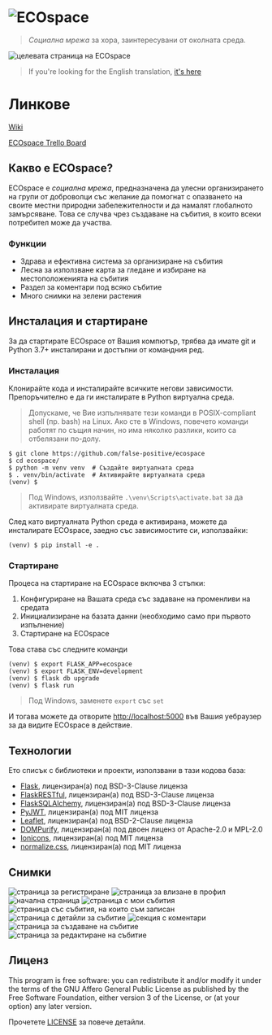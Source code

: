# ![ECOspace](./assets/banner_logo.png)

<!-- README inspired by https://github.com/nukeop/nuclear/ -->

> _Социална мрежа_ за хора, заинтересувани от околната среда.

![целевата страница на ECOspace](./assets/landing.png)

> If you're looking for the English translation, [it's here](https://github.com/false-positive/ecospace/blob/b6004ebf4515278669edcc9e143b5549bb6c23e7/README.md)

# Линкове

[Wiki](https://github.com/false-positive/ecospace/wiki)

[ECOspace Trello Board](https://trello.com/b/FBcRwvkN/ecospace)

## Какво е ECOspace?

ECOspace е _социална мрежа_, предназначена да улесни организирането на групи от доброволци със желание да помогнат с опазването на своите местни природни забележителности и да намалят глобалното замърсяване. Това се случва чрез създаване на събития, в които всеки потребител може да участва.

### Функции

-   Здрава и ефективна система за организиране на събития
-   Лесна за използване карта за гледане и избиране на местоположенията на събития
-   Раздел за коментари под всяко събитие
-   Много снимки на зелени растения

## Инсталация и стартиране

За да стартирате ECOspace от Вашия компютър, трябва да имате git и Python 3.7+ инсталирани и достъпни от командния ред.

### Инсталация

Клонирайте кода и инсталирайте всичките негови зависимости. Препоръчително е да ги инсталирате в Python виртуална среда.

> Допускаме, че Вие изпълнявате тези команди в POSIX-compliant shell (пр. bash) на Linux.
> Ако сте в Windows, повечето команди работят по същия начин, но има няколко разлики, които са отбелязани по-долу.

```shell
$ git clone https://github.com/false-positive/ecospace
$ cd ecospace/
$ python -m venv venv  # Създайте виртуалната среда
$ . venv/bin/activate  # Активирайте виртуалната среда
(venv) $
```

> Под Windows, използвайте `.\venv\Scripts\activate.bat` за да активирате виртуалната среда.

След като виртуалната Python среда е активирана, можете да инсталирате ECOspace, заедно със зависимостите си, използвайки:

```shell
(venv) $ pip install -e .
```

### Стартиране

Процеса на стартиране на ECOspace включва 3 стъпки:

1. Конфигуриране на Вашата среда със задаване на променливи на средата
2. Инициализиране на базата данни (необходимо само при първото изпълнение)
3. Стартиране на ECOspace

Това става със следните команди

```shell
(venv) $ export FLASK_APP=ecospace
(venv) $ export FLASK_ENV=development
(venv) $ flask db upgrade
(venv) $ flask run
```

> Под Windows, заменете `export` със `set`

И тогава можете да отворите <http://localhost:5000> във Вашия уебраузер за да видите ECOspace в действие.

## Технологии

Ето списък с библиотеки и проекти, използвани в тази кодова база:

-   [Flask](https://github.com/pallets/flask), лицензиран(а) под BSD-3-Clause лиценза
-   [FlaskRESTful](https://github.com/flask-restful/flask-restful), лицензиран(а) под BSD-3-Clause лиценза
-   [FlaskSQLAlchemy](https://github.com/pallets/flask-sqlalchemy), лицензиран(а) под BSD-3-Clause лиценза
-   [PyJWT](https://github.com/jpadilla/pyjwt), лицензиран(а) под MIT лиценза
-   [Leaflet](https://github.com/Leaflet/Leaflet), лицензиран(а) под BSD-2-Clause лиценза
-   [DOMPurify](https://github.com/cure53/DOMPurify), лицензиран(а) под двоен лиценз от Apache-2.0 и MPL-2.0
-   [Ionicons](https://github.com/ionic-team/ionicons), лицензиран(а) под MIT лиценза
-   [normalize.css](https://github.com/necolas/normalize.css/), лицензиран(а) под MIT лиценза

## Снимки

![страница за регистриране](./assets/register.png)
![страница за влизане в профил](./assets/login.png)
![начална страница](./assets/home.png)
![страница с мои събития](./assets/my_events.png)
![страница със събития, на които съм записан](./assets/going.png)
![страница с детайли за събитие](./assets/event.png)
![секция с коментари](./assets/comments.png)
![страница за създаване на събитие](./assets/create_event.png)
![страница за редактиране на събитие](./assets/edit_event.png)

## Лиценз

This program is free software: you can redistribute it and/or modify
it under the terms of the GNU Affero General Public License as published by
the Free Software Foundation, either version 3 of the License, or
(at your option) any later version.

Прочетете [LICENSE](./LICENSE) за повече детайли.
